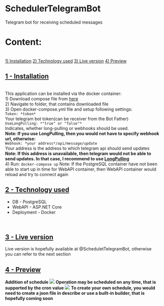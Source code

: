 # SchedulerTelegramBot
Telegram bot for receiving scheduled messages
<h1 id="Content">Content:</h1>
</br>
<a href="#First">1) Installation</a>
<a href="#Second">2) Technology used</a>
<a href="#Third">3) Live version</a>
<a href="#Fourth">4) Preview</a>
</br>
<a href="#Content"><h2 id="First">1 - Installation</h2></a>
</br>
This application can be installed via the docker container:
</br>
1) Download compose file from <a href="https://drive.google.com/file/d/1-RHHPDJnGxs3kB9v2kEI1YFamKTm-e-I/view?usp=sharing">here</a>
</br>
2) Navigate to folder, that contains downloaded file
</br>
3) Open docker-compose.yml file and setup following settings:
</br>
<code>Token: *token*</code>
</br>
Your telegram bot token(can be receiver from the Bot Father)
</br>
<code id="longPulling">UseLongPulling: *"true" or "false"*</code> 
</br>
Indicates, whether long-pulling or webhooks should be used.
</br>
<strong>Note: If you use LongPulling, then you would not have to specify webhook url, otherwise:</strong>
</br>
<code>Webhook: *your address*/api/message/update</code> 
</br>
Your address is the address to which telegram api should send updates
</br>
<strong>Note: If this address is unavailable, then telegram would not be able to send updates. In that case, I recommend to use <span><a href="#longPulling">LongPulling</a></span></strong>
</br>
4) Run:
<code>docker-compose up</code>
Note: If the PostgreSQL container have not been able to start up in time for WebAPI container, then WebAPI container would reload and try to connect again
<a href="#Content"><h2 id="Second">2 - Technology used</h2></a>
<ul>
  <li>
    DB - PostgreSQL
  </li>
   <li>
    WebAPI - ASP.NET Core
  </li>
   <li>
    Deployment - Docker
  </li>
</ul>
</br>
<a href="#Content"><h2 id="Third">3 - Live version</h2></a>
Live version is hopefully available at @ScheduletTelegramBot, otherwise you can refer to the next section
<a href="#Content"><h2 id="Fourth">4 - Preview</h2></a>
<strong>Addition of schedule</strong>
<img src="https://user-images.githubusercontent.com/64675654/105529382-ff4adc00-5cee-11eb-877b-6d1d1d8ecb55.png"></img>
<strong>Operation may be scheduled on any time, that is supported by the cron value</strong>
<img src="https://user-images.githubusercontent.com/64675654/105529543-33260180-5cef-11eb-84b5-01259ecd6d22.png"></img>
<strong>To create your own schedule, you would need to create a json file in describe or use a built-in builder, that is hopefully coming soon</strong>
